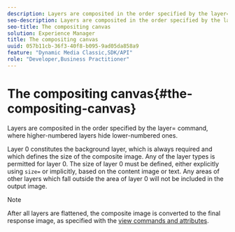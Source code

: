 ```yaml
---
description: Layers are composited in the order specified by the layer= command, where higher-numbered layers hide lower-numbered ones.
seo-description: Layers are composited in the order specified by the layer= command, where higher-numbered layers hide lower-numbered ones.
seo-title: The compositing canvas
solution: Experience Manager
title: The compositing canvas
uuid: 057b11cb-36f3-40f8-b095-9ad05da858a9
feature: "Dynamic Media Classic,SDK/API"
role: "Developer,Business Practitioner"
---
```


# The compositing canvas{#the-compositing-canvas}

Layers are composited in the order specified by the layer= command, where higher-numbered layers hide lower-numbered ones.

Layer 0 constitutes the background layer, which is always required and which defines the size of the composite image. Any of the layer types is permitted for layer 0. The size of layer 0 must be defined, either explicitly using `size=` or implicitly, based on the content image or text. Any areas of other layers which fall outside the area of layer 0 will not be included in the output image.

>[!NOTE]
>
>After all layers are flattened, the composite image is converted to the final response image, as specified with the [view commands and attributes](../../../../../../is-api/http-ref/image-serving-api-ref/c-http-protocol-reference/c-syntax-and-features/c-command-overview/r-view-commands-and-attributes.md#reference-8b3d637d080a47a4ba669a7f0de2ba90).

